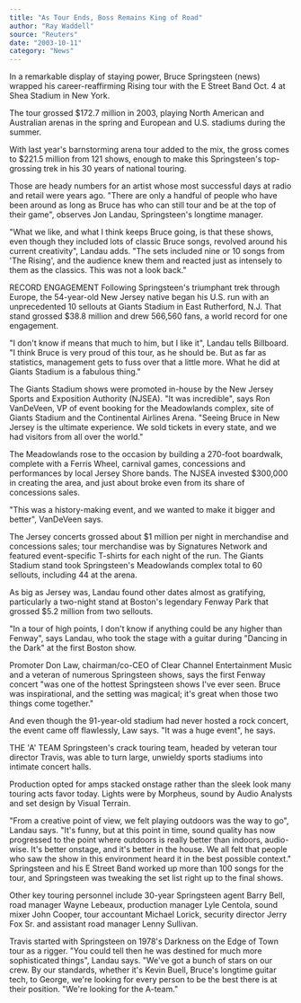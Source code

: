```yaml
---
title: "As Tour Ends, Boss Remains King of Road"
author: "Ray Waddell"
source: "Reuters"
date: "2003-10-11"
category: "News"
---
```


In a remarkable display of staying power, Bruce Springsteen (news) wrapped his career-reaffirming Rising tour with the E Street Band Oct. 4 at Shea Stadium in New York.

The tour grossed $172.7 million in 2003, playing North American and Australian arenas in the spring and European and U.S. stadiums during the summer.

With last year's barnstorming arena tour added to the mix, the gross comes to $221.5 million from 121 shows, enough to make this Springsteen's top-grossing trek in his 30 years of national touring.

Those are heady numbers for an artist whose most successful days at radio and retail were years ago. "There are only a handful of people who have been around as long as Bruce has who can still tour and be at the top of their game", observes Jon Landau, Springsteen's longtime manager.

"What we like, and what I think keeps Bruce going, is that these shows, even though they included lots of classic Bruce songs, revolved around his current creativity", Landau adds. "The sets included nine or 10 songs from 'The Rising', and the audience knew them and reacted just as intensely to them as the classics. This was not a look back."

RECORD ENGAGEMENT Following Springsteen's triumphant trek through Europe, the 54-year-old New Jersey native began his U.S. run with an unprecedented 10 sellouts at Giants Stadium in East Rutherford, N.J. That stand grossed $38.8 million and drew 566,560 fans, a world record for one engagement.

"I don't know if means that much to him, but I like it", Landau tells Billboard. "I think Bruce is very proud of this tour, as he should be. But as far as statistics, management gets to fuss over that a little more. What he did at Giants Stadium is a fabulous thing."

The Giants Stadium shows were promoted in-house by the New Jersey Sports and Exposition Authority (NJSEA). "It was incredible", says Ron VanDeVeen, VP of event booking for the Meadowlands complex, site of Giants Stadium and the Continental Airlines Arena. "Seeing Bruce in New Jersey is the ultimate experience. We sold tickets in every state, and we had visitors from all over the world."

The Meadowlands rose to the occasion by building a 270-foot boardwalk, complete with a Ferris Wheel, carnival games, concessions and performances by local Jersey Shore bands. The NJSEA invested $300,000 in creating the area, and just about broke even from its share of concessions sales.

"This was a history-making event, and we wanted to make it bigger and better", VanDeVeen says.

The Jersey concerts grossed about $1 million per night in merchandise and concessions sales; tour merchandise was by Signatures Network and featured event-specific T-shirts for each night of the run. The Giants Stadium stand took Springsteen's Meadowlands complex total to 60 sellouts, including 44 at the arena.

As big as Jersey was, Landau found other dates almost as gratifying, particularly a two-night stand at Boston's legendary Fenway Park that grossed $5.2 million from two sellouts.

"In a tour of high points, I don't know if anything could be any higher than Fenway", says Landau, who took the stage with a guitar during "Dancing in the Dark" at the first Boston show.

Promoter Don Law, chairman/co-CEO of Clear Channel Entertainment Music and a veteran of numerous Springsteen shows, says the first Fenway concert "was one of the hottest Springsteen shows I've ever seen. Bruce was inspirational, and the setting was magical; it's great when those two things come together."

And even though the 91-year-old stadium had never hosted a rock concert, the event came off flawlessly, Law says. "It was a huge event", he says.

THE 'A' TEAM Springsteen's crack touring team, headed by veteran tour director Travis, was able to turn large, unwieldy sports stadiums into intimate concert halls.

Production opted for amps stacked onstage rather than the sleek look many touring acts favor today. Lights were by Morpheus, sound by Audio Analysts and set design by Visual Terrain.

"From a creative point of view, we felt playing outdoors was the way to go", Landau says. "It's funny, but at this point in time, sound quality has now progressed to the point where outdoors is really better than indoors, audio- wise. It's better onstage, and it's better in the house. We all felt that people who saw the show in this environment heard it in the best possible context."
Springsteen and his E Street Band worked up more than 100 songs for the tour, and Springsteen was tweaking the set list right up to the final shows.

Other key touring personnel include 30-year Springsteen agent Barry Bell, road manager Wayne Lebeaux, production manager Lyle Centola, sound mixer John Cooper, tour accountant Michael Lorick, security director Jerry Fox Sr. and assistant road manager Lenny Sullivan.

Travis started with Springsteen on 1978's Darkness on the Edge of Town tour as a rigger. "You could tell then he was destined for much more sophisticated things", Landau says. "We've got a bunch of stars on our crew. By our standards, whether it's Kevin Buell, Bruce's longtime guitar tech, to George, we're looking for every person to be the best there is at their position. "We're looking for the A-team."
